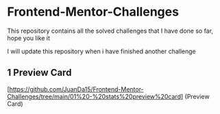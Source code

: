 # Frontend-Mentor-Challenges
This repository contains all the solved challenges that I have done so far, hope you like it

I will update this repository when i have finished another challenge

## 1 Preview Card
[https://github.com/JuanDa15/Frontend-Mentor-Challenges/tree/main/01%20-%20stats%20preview%20card] (Preview Card)
